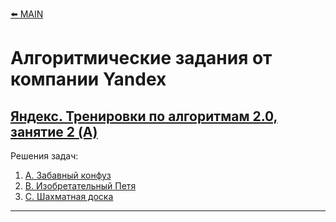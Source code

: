 [⬅️ MAIN][main]

# Алгоритмические задания от компании Yandex

## [Яндекс. Тренировки по алгоритмам 2.0, занятие 2 (A)][Yandex_AT_02A_orig] 

Решения задач:
1. [А. Забавный конфуз][Yandex_AT_02A_A]
2. [B. Изобретательный Петя][Yandex_AT_02A_B]
2. [C. Шахматная доска][Yandex_AT_02A_C]


---
[main]: ./../README.md

[Yandex_AT_02A]: ./Yandex_AlgorithmicTraining_02A.md
[Yandex_AT_02A_orig]: https://contest.yandex.ru/contest/28736/

[Yandex_AT_02A_A]: ./descriptions/Yandex_AlgorithmicTraining_02A_A.md
[Yandex_AT_02A_B]: ./descriptions/Yandex_AlgorithmicTraining_02A_B.md
[Yandex_AT_02A_C]: ./descriptions/Yandex_AlgorithmicTraining_02A_C.md